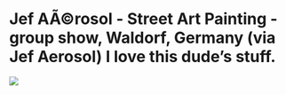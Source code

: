 <!--
id: 95996153
link: http://tumblr.atmos.org/post/95996153/jef-a-c-rosol-street-art-painting-group-show
slug: jef-a-c-rosol-street-art-painting-group-show
date: Mon Apr 13 2009 22:02:42 GMT-0700 (PDT)
publish: 2009-04-013
tags: 
title: Jef AÃ©rosol - Street Art Painting - group show, Waldorf, Germany (via Jef Aerosol) I love this dude&#8217;s stuff.
-->


Jef AÃ©rosol - Street Art Painting - group show, Waldorf, Germany (via Jef Aerosol) I love this dude&#8217;s stuff.
===================================================================================================================

![](http://24.media.tumblr.com/ZyX8Upfynm9o9jnjKenabyU6o1_400.jpg)

